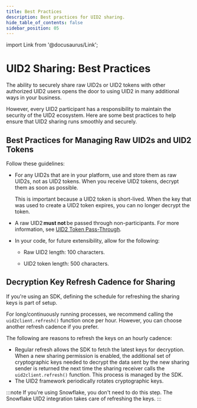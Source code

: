 ```yaml
---
title: Best Practices
description: Best practices for UID2 sharing.
hide_table_of_contents: false
sidebar_position: 05
---
```


import Link from '@docusaurus/Link';

# UID2 Sharing: Best Practices

The ability to securely share raw UID2s or UID2 tokens with other authorized UID2 users opens the door to using UID2 in many additional ways in your business.

However, every UID2 participant has a responsibility to maintain the security of the UID2 ecosystem. Here are some best practices to help ensure that UID2 sharing runs smoothly and securely.

## Best Practices for Managing Raw UID2s and UID2 Tokens

Follow these guidelines:
- For any UID2s that are in your platform, use and store them as raw UID2s, not as UID2 tokens. When you receive UID2 tokens, decrypt them as soon as possible.

  This is important because a UID2 token is short-lived. When the key that was used to create a UID2 token expires, you can no longer decrypt the token.

- A raw UID2 **must not** be passed through non-participants. For more information, see [UID2 Token Pass-Through](sharing-tokenized-overview.md#uid2-token-pass-through).

- In your code, for future extensibility, allow for the following:

  - Raw UID2 length: 100 characters.

  - UID2 token length: 500 characters.

## Decryption Key Refresh Cadence for Sharing

If you're using an SDK, defining the schedule for refreshing the sharing keys is part of setup.

For long/continuously running processes, we recommend calling the `uid2client.refresh()` function once per hour. However, you can choose another refresh cadence if you prefer.

The following are reasons to refresh the keys on an hourly cadence:

- Regular refresh allows the SDK to fetch the latest keys for decryption. When a new sharing permission is enabled, the additional set of cryptographic keys needed to decrypt the data sent by the new sharing sender is returned the next time the sharing receiver calls the `uid2client.refresh()` function. This process is managed by the SDK.
- The UID2 framework periodically rotates cryptographic keys.

:::note
If you're using Snowflake, you don't need to do this step. The Snowflake UID2 integration takes care of refreshing the keys.
:::
